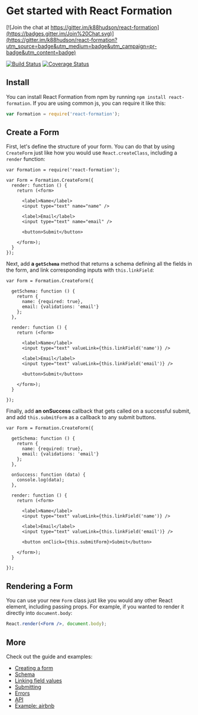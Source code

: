 # Get started with React Formation

[![Join the chat at https://gitter.im/k88hudson/react-formation](https://badges.gitter.im/Join%20Chat.svg)](https://gitter.im/k88hudson/react-formation?utm_source=badge&utm_medium=badge&utm_campaign=pr-badge&utm_content=badge)

[![Build Status](https://travis-ci.org/k88hudson/react-formation.svg)](https://travis-ci.org/k88hudson/react-formation)
[![Coverage Status](https://coveralls.io/repos/k88hudson/react-formation/badge.svg?branch=master&service=github)](https://coveralls.io/github/k88hudson/react-formation?branch=master)

## Install

You can install React Formation from npm by running `npm install react-formation`. If you are using common js, you can require it like this:

```jsx
var Formation = require('react-formation');
```

## Create a Form

First, let's define the structure of your form. You can do that by using `CreateForm` just like how you would use `React.createClass`, including a `render` function:

```jsx{3}
var Formation = require('react-formation');

var Form = Formation.CreateForm({
  render: function () {
    return (<form>

      <label>Name</label>
      <input type="text" name="name" />

      <label>Email</label>
      <input type="text" name="email" />

      <button>Submit</button>

    </form>);
  }
});
```

Next, add **a `getSchema`** method that returns a schema defining all the fields in the form, and link corresponding inputs with `this.linkField`:

```jsx{3-6,11,14}
var Form = Formation.CreateForm({

  getSchema: function () {
    return {
      name: {required: true},
      email: {validations: 'email'}
    };
  },

  render: function () {
    return (<form>

      <label>Name</label>
      <input type="text" valueLink={this.linkField('name')} />

      <label>Email</label>
      <input type="text" valueLink={this.linkField('email')} />

      <button>Submit</button>

    </form>);
  }

});
```

Finally, add **an onSuccess** callback that gets called on a successful submit, and add `this.submitForm` as a callback to any submit buttons.

```jsx{8-10,21}
var Form = Formation.CreateForm({

  getSchema: function () {
    return {
      name: {required: true},
      email: {validations: 'email'}
    };
  },

  onSuccess: function (data) {
    console.log(data);
  },

  render: function () {
    return (<form>

      <label>Name</label>
      <input type="text" valueLink={this.linkField('name')} />

      <label>Email</label>
      <input type="text" valueLink={this.linkField('email')} />

      <button onClick={this.submitForm}>Submit</button>

    </form>);
  }

});
```

## Rendering a Form

You can use your new `Form` class just like you would any other React element, including passing props. For example, if you wanted to render it directly into `document.body`:

```jsx
React.render(<Form />, document.body);
```

## More

Check out the guide and examples:

* [Creating a form](http://k88hudson.github.io/react-formation/#/examples/)
* [Schema](http://k88hudson.github.io/react-formation/#/examples/schema)
* [Linking field values](http://k88hudson.github.io/react-formation/#/examples/linking)
* [Submitting](http://k88hudson.github.io/react-formation/#/examples/submitting)
* [Errors](http://k88hudson.github.io/react-formation/#/examples/errors)
* [API](./src/lib/apiDocs)
* [Example: airbnb](http://k88hudson.github.io/react-formation/#/examples/airbnb)

